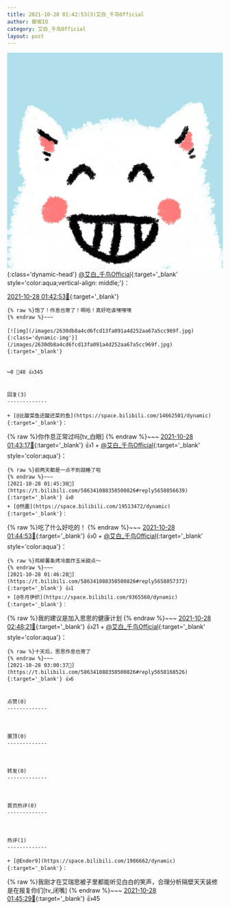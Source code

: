 ```yaml
---
title: 2021-10-28 01:42:53(3)艾白_千鸟Official
author: 御坂IO
category: 艾白_千鸟Official
layout: post
---
```


![img](/images/9ae8b9445fd0665cc014d9080156a45271be73c6.jpg){:class='dynamic-head'}
[@艾白_千鸟Official](https://space.bilibili.com/334537711/dynamic){:target='_blank' style='color:aqua;vertical-align: middle;'}：

[2021-10-28 01:42:53🔗](https://t.bilibili.com/586341088350500826){:target='_blank'}

~~~
{% raw %}饱了！作息也寄了！啊哈！真好吃诶嘿嘿嘿
{% endraw %}~~~

[![img](/images/2630db8a4cd6fcd13fa091a4d252aa67a5cc969f.jpg){:class='dynamic-img'}](/images/2630db8a4cd6fcd13fa091a4d252aa67a5cc969f.jpg){:target='_blank'}


↪️0 💬48 👍345


回复(3)
-------------

+ [@比酸菜鱼还酸还菜的鱼](https://space.bilibili.com/14662501/dynamic){:target='_blank'}：
~~~
{% raw %}你作息正常过吗[tv_白眼]
{% endraw %}~~~
[2021-10-28 01:43:17🔗](https://t.bilibili.com/586341088350500826#reply5658050905){:target='_blank'} 👍1
    + [@艾白_千鸟Official](https://space.bilibili.com/334537711/dynamic){:target='_blank' style='color:aqua'}：
~~~
{% raw %}前两天都是一点不到就睡了啦
{% endraw %}~~~
[2021-10-28 01:45:30🔗](https://t.bilibili.com/586341088350500826#reply5658056639){:target='_blank'} 👍0
+ [@然盡](https://space.bilibili.com/19513472/dynamic){:target='_blank'}：
~~~
{% raw %}吃了什么好吃的！
{% endraw %}~~~
[2021-10-28 01:44:53🔗](https://t.bilibili.com/586341088350500826#reply5658056189){:target='_blank'} 👍0
    + [@艾白_千鸟Official](https://space.bilibili.com/334537711/dynamic){:target='_blank' style='color:aqua'}：
~~~
{% raw %}鸡柳薯条烤冷面炸玉米甜点～
{% endraw %}~~~
[2021-10-28 01:46:28🔗](https://t.bilibili.com/586341088350500826#reply5658057372){:target='_blank'} 👍1
+ [@冬月伊织](https://space.bilibili.com/9365560/dynamic){:target='_blank'}：
~~~
{% raw %}我的建议是加入思思的健康计划
{% endraw %}~~~
[2021-10-28 02:48:21🔗](https://t.bilibili.com/586341088350500826#reply5658157032){:target='_blank'} 👍21
    + [@艾白_千鸟Official](https://space.bilibili.com/334537711/dynamic){:target='_blank' style='color:aqua'}：
~~~
{% raw %}十天后，思思作息也寄了
{% endraw %}~~~
[2021-10-28 03:00:37🔗](https://t.bilibili.com/586341088350500826#reply5658168526){:target='_blank'} 👍6


点赞(0)
-------------



置顶(0)
-------------



转发(0)
-------------



首页热评(0)
-------------



热评(1)
-------------

+ [@Ender9](https://space.bilibili.com/1986662/dynamic){:target='_blank'}：
~~~
{% raw %}我刚才在艾瑞思被子里都能听见白白的笑声，合理分析隔壁天天装修是在报复你们[tv_闭嘴]
{% endraw %}~~~
[2021-10-28 01:45:29🔗](https://t.bilibili.com/586341088350500826#reply5658056635){:target='_blank'} 👍45


